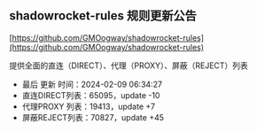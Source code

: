 ## shadowrocket-rules 规则更新公告

[https://github.com/GMOogway/shadowrocket-rules](https://github.com/GMOogway/shadowrocket-rules)

提供全面的直连（DIRECT）、代理（PROXY）、屏蔽（REJECT）列表
- 最后 更新 时间：2024-02-09 06:34:27
- 直连DIRECT列表：65095，update -10
- 代理PROXY 列表：19413，update +7
- 屏蔽REJECT列表：70827，update +45